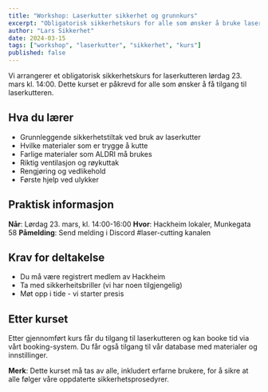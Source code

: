 ```yaml
---
title: "Workshop: Laserkutter sikkerhet og grunnkurs"
excerpt: "Obligatorisk sikkerhetskurs for alle som ønsker å bruke laserkutteren. Lær om riktig bruk, materialer og sikkerhetstiltak."
author: "Lars Sikkerhet"
date: 2024-03-15
tags: ["workshop", "laserkutter", "sikkerhet", "kurs"]
published: false
---
```


Vi arrangerer et obligatorisk sikkerhetskurs for laserkutteren lørdag 23. mars kl. 14:00. Dette kurset er påkrevd for alle som ønsker å få tilgang til laserkutteren.

## Hva du lærer

- Grunnleggende sikkerhetstiltak ved bruk av laserkutter
- Hvilke materialer som er trygge å kutte
- Farlige materialer som ALDRI må brukes
- Riktig ventilasjon og røykuttak
- Rengjøring og vedlikehold
- Første hjelp ved ulykker

## Praktisk informasjon

**Når**: Lørdag 23. mars, kl. 14:00-16:00
**Hvor**: Hackheim lokaler, Munkegata 58
**Påmelding**: Send melding i Discord #laser-cutting kanalen

## Krav for deltakelse

- Du må være registrert medlem av Hackheim
- Ta med sikkerheitsbriller (vi har noen tilgjengelig)
- Møt opp i tide - vi starter presis

## Etter kurset

Etter gjennomført kurs får du tilgang til laserkutteren og kan booke tid via vårt booking-system. Du får også tilgang til vår database med materialer og innstillinger.

**Merk**: Dette kurset må tas av alle, inkludert erfarne brukere, for å sikre at alle følger våre oppdaterte sikkerhetsprosedyrer.
